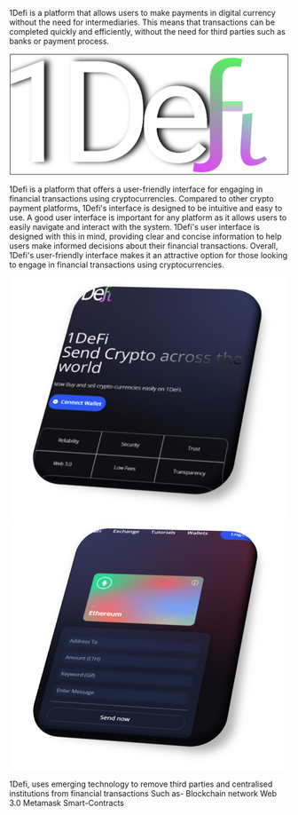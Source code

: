 1Defi is a platform that allows users to make payments in digital currency without the need for intermediaries. This means that transactions can be completed quickly and efficiently, without the need for third parties such as banks or payment process.

![Alt text](image.png)

1Defi is a platform that offers a user-friendly interface for engaging in financial transactions using cryptocurrencies. Compared to other crypto payment platforms, 1Defi's interface is designed to be intuitive and easy to use. A good user interface is important for any platform as it allows users to easily navigate and interact with the system. 1Defi's user interface is designed with this in mind, providing clear and concise information to help users make informed decisions about their financial transactions. Overall, 1Defi's user-friendly interface makes it an attractive option for those looking to engage in financial transactions using cryptocurrencies.

![Alt text](image-1.png) ![Alt text](image-2.png)

1Defi, uses emerging technology to remove third parties and centralised institutions from financial transactions Such as-
Blockchain network
Web 3.0
Metamask
Smart-Contracts
